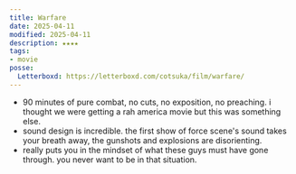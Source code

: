 ```yaml
---
title: Warfare
date: 2025-04-11
modified: 2025-04-11
description: ★★★★
tags:
- movie
posse:
  Letterboxd: https://letterboxd.com/cotsuka/film/warfare/
---
```


- 90 minutes of pure combat, no cuts, no exposition, no preaching. i thought we were getting a rah america movie but this was something else.
- sound design is incredible. the first show of force scene's sound takes your breath away, the gunshots and explosions are disorienting.
- really puts you in the mindset of what these guys must have gone through. you never want to be in that situation.